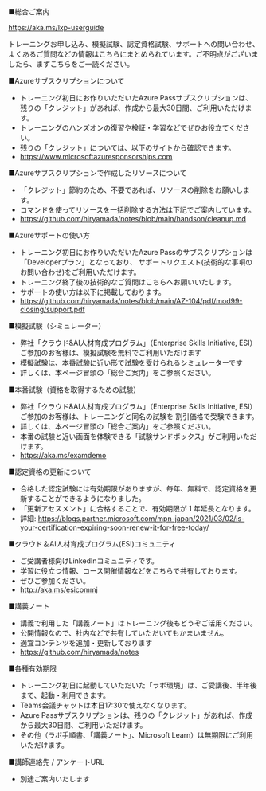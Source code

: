 ■総合ご案内

https://aka.ms/lxp-userguide

トレーニングお申し込み、模擬試験、認定資格試験、サポートへの問い合わせ、よくあるご質問などの情報はこちらにまとめられています。ご不明点がございましたら、まずこちらをご一読ください。

■Azureサブスクリプションについて

- トレーニング初日にお作りいただいたAzure Passサブスクリプションは、残りの「クレジット」があれば、作成から最大30日間、ご利用いただけます。
- トレーニングのハンズオンの復習や検証・学習などでぜひお役立てください。
- 残りの「クレジット」については、以下のサイトから確認できます。
- https://www.microsoftazuresponsorships.com

■Azureサブスクリプションで作成したリソースについて

- 「クレジット」節約のため、不要であれば、リソースの削除をお願いします。
- コマンドを使ってリソースを一括削除する方法は下記でご案内しています。
- https://github.com/hiryamada/notes/blob/main/handson/cleanup.md

■Azureサポートの使い方

- トレーニング初日にお作りいただいたAzure Passのサブスクリプションは 「Developerプラン」となっており、 サポートリクエスト(技術的な事項のお問い合わせ)をご利用いただけます。
- トレーニング終了後の技術的なご質問はこちらへお願いいたします。
- サポートの使い方は以下に掲載しております。
- https://github.com/hiryamada/notes/blob/main/AZ-104/pdf/mod99-closing/support.pdf

■模擬試験（シミュレーター）

- 弊社「クラウド&AI人材育成プログラム」（Enterprise Skills Initiative, ESI）ご参加のお客様は、模擬試験を無料でご利用いただけます
- 模擬試験は、本番試験に近い形で試験を受けられるシミュレーターです
- 詳しくは、本ページ冒頭の「総合ご案内」をご参照ください。

■本番試験（資格を取得するための試験）

- 弊社「クラウド&AI人材育成プログラム」（Enterprise Skills Initiative, ESI）ご参加のお客様は、トレーニングと同名の試験を
割引価格で受験できます。
- 詳しくは、本ページ冒頭の「総合ご案内」をご参照ください。
- 本番の試験と近い画面を体験できる「試験サンドボックス」がご利用いただけます。
- https://aka.ms/examdemo

■認定資格の更新について

- 合格した認定試験には有効期限がありますが、毎年、無料で、認定資格を更新することができるようになりました。
- 「更新アセスメント」に合格することで、有効期限が 1 年延長となります。
- 詳細: https://blogs.partner.microsoft.com/mpn-japan/2021/03/02/is-your-certification-expiring-soon-renew-it-for-free-today/

■クラウド＆AI人材育成プログラム(ESI)コミュニティ

- ご受講者様向けLinkedInコミュニティです。
- 学習に役立つ情報、コース開催情報などをこちらで共有しております。
- ぜひご参加ください。
- http://aka.ms/esicommj

■講義ノート

- 講義で利用した「講義ノート」はトレーニング後もどうぞご活用ください。
- 公開情報なので、社内などで共有していただいてもかまいません。
- 適宜コンテンツを追加・更新しております
- https://github.com/hiryamada/notes

■各種有効期限

- トレーニング初日に起動していただいた「ラボ環境」は、ご受講後、半年後まで、起動・利用できます。
- Teams会議チャットは本日17:30で使えなくなります。
- Azure Passサブスクリプションは、残りの「クレジット」があれば、作成から最大30日間、ご利用いただけます。
- その他（ラボ手順書、「講義ノート」、Microsoft Learn）は無期限にご利用いただけます。

■講師連絡先 / アンケートURL

- 別途ご案内いたします
